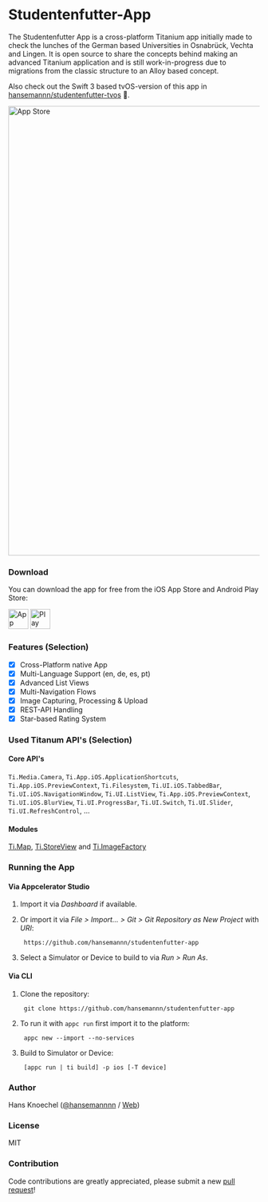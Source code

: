 # Studentenfutter-App

The Studentenfutter App is a cross-platform Titanium app initially made to check the lunches of the German based 
Universities in Osnabrück, Vechta and Lingen. It is open source to share the concepts behind making an advanced 
Titanium application and is still work-in-progress due to migrations from the classic structure to an Alloy based concept.

Also check out the Swift 3 based tvOS-version of this app in [hansemannn/studentenfutter-tvos](https://github.com/hansemannn/studentenfutter-tvos) :rocket:.

<img alt="App Store" src="https://abload.de/img/screenshot2017-01-12aybs4e.png" width="900" />

### Download

You can download the app for free from the iOS App Store and Android Play Store:

<a href="https://itunes.apple.com/de/app/studentenfutter-die-mensa/id722993370?l=de" target="_blank"><img alt="App Store" src="https://abload.de/img/appstoreihsxg.png" height="40" /></a> <a href="https://play.google.com/store/apps/details?id=de.ncn.mensaapp" target="_blank"><img alt="Play Store" src="https://abload.de/img/playstoreres91.png" height="40" /></a>

### Features (Selection)

- [x] Cross-Platform native App
- [x] Multi-Language Support (en, de, es, pt)
- [x] Advanced List Views
- [x] Multi-Navigation Flows
- [x] Image Capturing, Processing & Upload
- [x] REST-API Handling
- [x] Star-based Rating System

### Used Titanum API's (Selection)

#### Core API's
`Ti.Media.Camera`, `Ti.App.iOS.ApplicationShortcuts`, `Ti.App.iOS.PreviewContext`, `Ti.Filesystem`,
`Ti.UI.iOS.TabbedBar`, `Ti.UI.iOS.NavigationWindow`, `Ti.UI.ListView`, `Ti.App.iOS.PreviewContext`,
`Ti.UI.iOS.BlurView`, `Ti.UI.ProgressBar`, `Ti.UI.Switch`, `Ti.UI.Slider`, `Ti.UI.RefreshControl`, ...

#### Modules
[Ti.Map](github.com/appcelerator-modules/ti.map), [Ti.StoreView](https://github.com/dezinezync/TiStoreView) and [Ti.ImageFactory](https://github.com/appcelerator-modules/ti.imagefactory)

### Running the App

#### Via Appcelerator Studio

1. Import it via *Dashboard* if available.
2. Or import it via *File > Import... > Git > Git Repository as New Project* with *URI*:

		https://github.com/hansemannn/studentenfutter-app

3. Select a Simulator or Device to build to via *Run > Run As*.

#### Via CLI

1. Clone the repository:

		git clone https://github.com/hansemannn/studentenfutter-app

2. To run it with `appc run` first import it to the platform:

		appc new --import --no-services

3. Build to Simulator or Device:

		[appc run | ti build] -p ios [-T device]

### Author

Hans Knoechel ([@hansemannnn](https://twitter.com/hansemannnn) / [Web](http://hans-knoechel.de))

### License 

MIT

### Contribution

Code contributions are greatly appreciated, please submit a new [pull request](https://github.com/hansemannn/studentenfutter-app/pull/new/master)!
